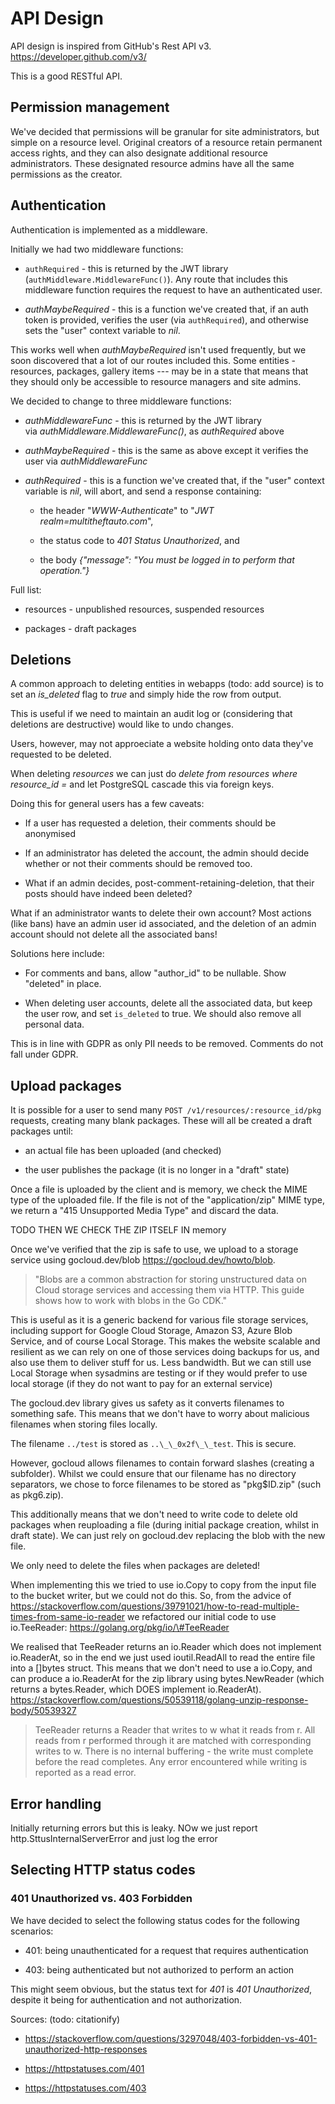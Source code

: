 # API Design

API design is inspired from GitHub's Rest API v3.
https://developer.github.com/v3/

This is a good RESTful API.

Permission management
---------------------

We've decided that permissions will be granular for site administrators,
but simple on a resource level. Original creators of a resource retain
permanent access rights, and they can also designate additional resource
administrators. These designated resource admins have all the same
permissions as the creator.

Authentication
--------------

Authentication is implemented as a middleware.

Initially we had two middleware functions:

-   `authRequired` - this is returned by the JWT library\
    (`authMiddleware.MiddlewareFunc()`). Any route that includes this
    middleware function requires the request to have an authenticated
    user.

-   *authMaybeRequired* - this is a function we've created that, if an
    auth token is provided, verifies the user (via `authRequired`), and
    otherwise sets the \"user\" context variable to *nil*.

This works well when *authMaybeRequired* isn't used frequently, but we
soon discovered that a lot of our routes included this. Some entities -
resources, packages, gallery items --- may be in a state that means that
they should only be accessible to resource managers and site admins.

We decided to change to three middleware functions:

-   *authMiddlewareFunc* - this is returned by the JWT library\
    via *authMiddleware.MiddlewareFunc()*, as *authRequired* above

-   *authMaybeRequired* - this is the same as above except it verifies
    the user via *authMiddlewareFunc*

-   *authRequired* - this is a function we've created that, if the
    \"user\" context variable is *nil*, will abort, and send a response
    containing:

    -   the header \"*WWW-Authenticate*\" to \"*JWT
        realm=multitheftauto.com*\",

    -   the status code to *401 Status Unauthorized*, and

    -   the body *{\"message\": \"You must be logged in to perform that
        operation.\"}*

Full list:

-   resources - unpublished resources, suspended resources

-   packages - draft packages

Deletions
---------

A common approach to deleting entities in webapps (todo: add source) is
to set an *is\_deleted* flag to *true* and simply hide the row from
output.

This is useful if we need to maintain an audit log or (considering that
deletions are destructive) would like to undo changes.

Users, however, may not approeciate a website holding onto data they've
requested to be deleted.

When deleting *resources* we can just do *delete from resources where
resource\_id =* and let PostgreSQL cascade this via foreign keys.

Doing this for general users has a few caveats:

-   If a user has requested a deletion, their comments should be
    anonymised

-   If an administrator has deleted the account, the admin should decide
    whether or not their comments should be removed too.

-   What if an admin decides, post-comment-retaining-deletion, that
    their posts should have indeed been deleted?

What if an administrator wants to delete their own account? Most actions
(like bans) have an admin user id associated, and the deletion of an
admin account should not delete all the associated bans!

Solutions here include:

-   For comments and bans, allow \"author\_id\" to be nullable. Show
    \"deleted\" in place.

-   When deleting user accounts, delete all the associated data, but
    keep the user row, and set `is_deleted` to true. We should also
    remove all personal data.

This is in line with GDPR as only PII needs to be removed. Comments do
not fall under GDPR.

Upload packages
---------------

It is possible for a user to send many `POST
/v1/resources/:resource_id/pkg` requests, creating many blank packages.
These will all be created a draft packages until:

-   an actual file has been uploaded (and checked)

-   the user publishes the package (it is no longer in a "draft" state)

Once a file is uploaded by the client and is memory, we check the MIME
type of the uploaded file. If the file is not of the "application/zip"
MIME type, we return a "415 Unsupported Media Type" and discard the
data.

TODO THEN WE CHECK THE ZIP ITSELF IN memory

Once we've verified that the zip is safe to use, we upload to a storage
service using gocloud.dev/blob https://gocloud.dev/howto/blob.

> \"Blobs are a common abstraction for storing unstructured data on
> Cloud storage services and accessing them via HTTP. This guide shows
> how to work with blobs in the Go CDK.\"

This is useful as it is a generic backend for various file storage
services, including support for Google Cloud Storage, Amazon S3, Azure
Blob Service, and of course Local Storage. This makes the website
scalable and resilient as we can rely on one of those services doing
backups for us, and also use them to deliver stuff for us. Less
bandwidth. But we can still use Local Storage when sysadmins are testing
or if they would prefer to use local storage (if they do not want to pay
for an external service)

The gocloud.dev library gives us safety as it converts filenames to
something safe. This means that we don't have to worry about malicious
filenames when storing files locally.

The filename `../test` is stored as `..\_\_0x2f\_\_test`. This is
secure.

However, gocloud allows filenames to contain forward slashes (creating a
subfolder). Whilst we could ensure that our filename has no directory
separators, we chose to force filenames to be stored as "pkg\$ID.zip"
(such as pkg6.zip).

This additionally means that we don't need to write code to delete old
packages when reuploading a file (during initial package creation,
whilst in draft state). We can just rely on gocloud.dev replacing the
blob with the new file.

We only need to delete the files when packages are deleted!

When implementing this we tried to use io.Copy to copy from the input
file to the bucket writer, but we could not do this. So, from the advice
of
https://stackoverflow.com/questions/39791021/how-to-read-multiple-times-from-same-io-reader
we refactored our initial code to use io.TeeReader:
https://golang.org/pkg/io/\#TeeReader

We realised that TeeReader returns an io.Reader which does not implement
io.ReaderAt, so in the end we just used ioutil.ReadAll to read the
entire file into a \[\]bytes struct. This means that we don't need to
use a io.Copy, and can produce a io.ReaderAt for the zip library using
bytes.NewReader (which returns a bytes.Reader, which DOES implement
io.ReaderAt).
https://stackoverflow.com/questions/50539118/golang-unzip-response-body/50539327

> TeeReader returns a Reader that writes to w what it reads from r. All
> reads from r performed through it are matched with corresponding
> writes to w. There is no internal buffering - the write must complete
> before the read completes. Any error encountered while writing is
> reported as a read error.

Error handling
--------------

Initially returning errors but this is leaky. NOw we just report
http.SttusInternalServerError and just log the error

Selecting HTTP status codes
---------------------------

### 401 Unauthorized vs. 403 Forbidden

We have decided to select the following status codes for the following
scenarios:

-   401: being unauthenticated for a request that requires
    authentication

-   403: being authenticated but not authorized to perform an action

This might seem obvious, but the status text for *401* is *401
Unauthorized*, despite it being for authentication and not
authorization.

Sources: (todo: citationify)

-   https://stackoverflow.com/questions/3297048/403-forbidden-vs-401-unauthorized-http-responses

-   https://httpstatuses.com/401

-   https://httpstatuses.com/403
